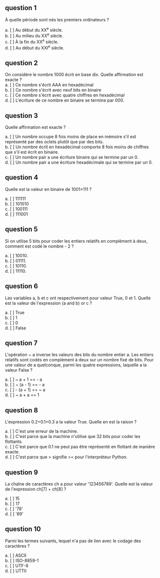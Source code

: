 
## question 1 ##

À quelle période sont nés les premiers ordinateurs ?

a. [ ] Au début du XX<sup>e</sup> siècle.   
b. [ ] Au milieu du XX<sup>e</sup> siècle.    
c. [ ] À la fin du XX<sup>e</sup> siècle.   
d. [ ] Au début du XXI<sup>e</sup> siècle.   


## question 2 ##

On considère le nombre 1000 écrit en base dix. Quelle affirmation est exacte ?    
a. [ ] Ce nombre s'écrit AAA en hexadécimal   
b. [ ] Ce nombre s'écrit avec neuf bits en binaire   
c. [ ] Ce nombre s'écrit avec quatre chiffres en hexadécimal   
d. [ ] L'écriture de ce nombre en binaire se termine par 000.   


## question 3 ##

Quelle affirmation est exacte ?    

a. [ ] Un nombre occupe 8 fois moins de place en mémoire s'il est représenté par des octets plutôt que par des bits.   
b. [ ] Un nombre écrit en hexadécimal comporte 8 fois moins de chiffres que s'il est écrit en binaire.  
c. [ ] Un nombre pair a une écriture binaire qui se termine par un 0.   
d. [ ] Un nombre pair a une écriture hexadécimale qui se termine par un 0.  



## question 4 ##

Quelle est la valeur en binaire de 1001×111 ?

a. [ ] 111111   
b. [ ] 101010   
c. [ ] 100111   
d. [ ] 111001   



## question 5 ##

Si on utilise 5 bits pour coder les entiers relatifs en complément à deux, comment est codé le nombre - 2 ?

a. [ ] 10010.   
b. [ ] 01111.   
c. [ ] 10110.    
d. [ ] 11110.    


## question 6 ##

Les variables a, b et c ont respectivement pour valeur True, 0 et 1. Quelle est la valeur de l'expression (a and b) or c ?

a. [ ] True      
b. [ ] 1  
c. [ ] 0   
d. [ ] False   


## question 7 ##

L'opération ~ a inverse les valeurs des bits du nombre entier a. Les entiers relatifs sont codés en complément à deux sur un nombre fixé de bits. Pour une valeur de a quelconque, parmi les quatre expressions, laquelle a la valeur False ?

a. [ ] ~ a + 1 == - a     
b. [ ] ~ (a - 1) == - a    
c. [ ] - (a + 1) == ~ a     
d. [ ] ~ a + a == 1     


## question 8 ##

L'expression 0.2+0.1>0.3 a la valeur True. Quelle en est la raison ?

a. [ ] C'est une erreur de la machine.     
b. [ ] C'est parce que la machine n'utilise que 32 bits pour coder les flottants.    
c. [ ] C'est parce que 0.1 ne peut pas être représenté en flottant de manière exacte.  
d. [ ] C'est parce que > signifie >= pour l'interpréteur Python.


## question 9 ##

La chaîne de caractères ch a pour valeur '123456789'. Quelle est la valeur de l'expression ch[7] + ch[8] ?

a. [ ] 15      
b. [ ] 17  
c. [ ] '78'           
d. [ ] '89'  


## question 10 ##

Parmi les termes suivants, lequel n'a pas de lien avec le codage des caractères ? 

a. [ ] ASCII     
b. [ ] ISO-8859-1   
c. [ ] UTF-8            
d. [ ] UTTII


